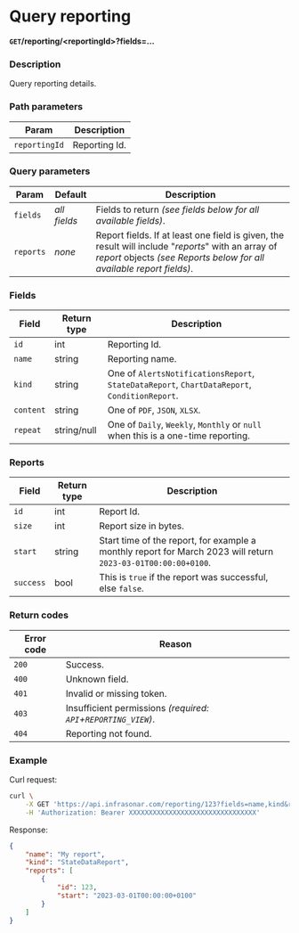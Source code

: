 # Query reporting
**`GET`/reporting/<reportingId\>?fields=...**

### Description
Query reporting details.

### Path parameters
Param               | Description
--------------------|-------------
`reportingId`       | Reporting Id.

### Query parameters
Param               | Default           | Description
--------------------|-------------------|-------------
`fields`            | _all fields_      | Fields to return _(see fields below for all available fields)_.
`reports`           | _none_            | Report fields. If at least one field is given, the result will include "_reports_" with an array of _report_ objects _(see Reports below for all available report fields)_.

### Fields
Field               | Return type   | Description
--------------------|---------------|-------------
`id`                | int           | Reporting Id.
`name`              | string        | Reporting name.
`kind`              | string        | One of `AlertsNotificationsReport`, `StateDataReport`, `ChartDataReport`, `ConditionReport`.
`content`           | string        | One of `PDF`, `JSON`, `XLSX`.
`repeat`            | string/null   | One of `Daily`, `Weekly`, `Monthly` or `null` when this is a one-time reporting.

### Reports
Field               | Return type   | Description
--------------------|---------------|-------------
`id`                | int           | Report Id.
`size`              | int           | Report size in bytes.
`start`             | string        | Start time of the report, for example a monthly report for March 2023 will return `2023-03-01T00:00:00+0100`.
`success`           | bool          | This is `true` if the report was successful, else `false`.


### Return codes
Error code  | Reason
------------|--------
`200`       | Success.
`400`       | Unknown field.
`401`       | Invalid or missing token.
`403`       | Insufficient permissions _(required: `API`+`REPORTING_VIEW`)_.
`404`       | Reporting not found.

### Example
Curl request:
```bash
curl \
    -X GET 'https://api.infrasonar.com/reporting/123?fields=name,kind&reports=id,start' \
    -H 'Authorization: Bearer XXXXXXXXXXXXXXXXXXXXXXXXXXXXXXXX'
```

Response:
```json
{
    "name": "My report",
    "kind": "StateDataReport",
    "reports": [
        {
            "id": 123,
            "start": "2023-03-01T00:00:00+0100"
        }
    ]
}
```
